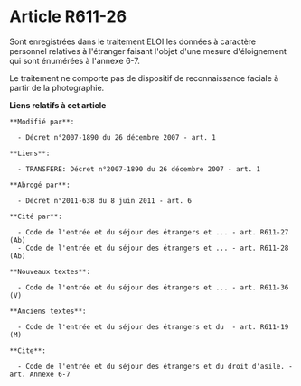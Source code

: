 # Article R611-26

Sont enregistrées dans le traitement ELOI les données à caractère personnel relatives à l'étranger faisant l'objet d'une
mesure d'éloignement qui sont énumérées à l'annexe 6-7. 

Le traitement ne comporte pas de dispositif de reconnaissance faciale à partir de la photographie.

**Liens relatifs à cet article**

	**Modifié par**:

	  - Décret n°2007-1890 du 26 décembre 2007 - art. 1

	**Liens**:

	  - TRANSFERE: Décret n°2007-1890 du 26 décembre 2007 - art. 1

	**Abrogé par**:

	  - Décret n°2011-638 du 8 juin 2011 - art. 6

	**Cité par**:

	  - Code de l'entrée et du séjour des étrangers et ... - art. R611-27 (Ab)
	  - Code de l'entrée et du séjour des étrangers et ... - art. R611-28 (Ab)

	**Nouveaux textes**:

	  - Code de l'entrée et du séjour des étrangers et ... - art. R611-36 (V)

	**Anciens textes**:

	  - Code de l'entrée et du séjour des étrangers et du  - art. R611-19 (M)

	**Cite**:

	  - Code de l'entrée et du séjour des étrangers et du droit d'asile. - art. Annexe 6-7
